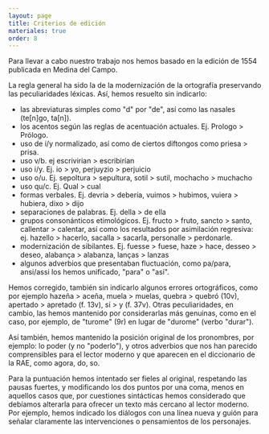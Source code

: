 ```yaml
---
layout: page
title: Criterios de edición
materiales: true
order: 8
---
```


Para llevar a cabo nuestro trabajo nos hemos basado en la edición de 1554 publicada en Medina del Campo.

La regla general ha sido la de la modernización de la ortografía preservando las peculiaridades léxicas. Así, hemos resuelto sin indicarlo:

 * las abreviaturas simples como "d" por "de", así como las nasales (te[n]go, ta[n]).
 * los acentos según las reglas de acentuación actuales. Ej. Prologo > Prólogo.
 * uso de i/y normalizado, así como de ciertos diftongos como priesa > prisa. 
 * uso v/b. ej escrivirian > escribirían
 * uso i/y. Ej. io > yo, perjuyzio > perjuicio
 * uso o/u. Ej. sepoltura > sepultura, sotil > sutil, mochacho > muchacho
 * uso qu/c. Ej. Qual > cual
 * formas verbales. Ej. devria > debería, vuimos > hubimos, vuiera > hubiera, dixo > dijo
 * separaciones de palabras. Ej. della > de ella
 * grupos consonánticos etimológicos. Ej. fructo > fruto, sancto > santo, callentar > calentar, así como los resultados por asimilación regresiva: ej. hazello > hacerlo, sacalla > sacarla, personalle > perdonarle.
 * modernización de sibilantes. Ej. fuesse > fuese, haze > hace, desseo > deseo, alabança > alabanza, lanças > lanzas
 * algunos adverbios que presentaban fluctuación, como pa/para, ansi/assi los hemos unificado, "para" o "así".

Hemos corregido, también sin indicarlo algunos errores ortográficos, como por ejemplo hazeña > aceña, muela > muelas, quebra > quebró (10v), apertado > apretado (f. 13v), si > y (f. 37v). Otras peculiaridades, en cambio, las hemos mantenido por considerarlas más genuinas, como en el caso, por ejemplo, de "turome" (9r) en lugar de "durome" (verbo "durar").

Así también, hemos mantenido la posición original de los pronombres, por ejemplo: lo poder (y no "poderlo"), y otros adverbios que nos han parecido comprensibles para el lector moderno y que aparecen en el diccionario de la RAE, como agora, do, so.

Para la puntuación hemos intentado ser fieles al original, respetando las pausas fuertes, y modificando los dos puntos por una coma, menos en aquellos casos que, por cuestiones sintácticas hemos considerado que debíamos alterarla para ofrecer un texto más cercano al lector moderno. Por ejemplo, hemos indicado los diálogos con una línea nueva y guión para señalar claramente las intervenciones o pensamientos de los personajes.